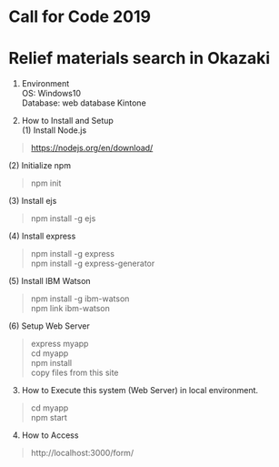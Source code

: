 # Call for Code 2019
# Relief materials search in Okazaki

1. Environment  
 OS: Windows10  
 Database: web database Kintone  
 
2. How to Install and Setup  
 (1) Install Node.js  
 > https://nodejs.org/en/download/  
  
 (2) Initialize npm  
 > npm init  
  
 (3) Install ejs  
 > npm install -g ejs  
  
 (4) Install express  
 > npm install -g express  
 > npm install -g express-generator  
  
 (5) Install IBM Watson  
 > npm install -g ibm-watson  
 > npm link ibm-watson  
  
 (6) Setup Web Server  
 > express myapp  
 > cd myapp  
 > npm install  
 > copy files from this site  
  
 3. How to Execute this system (Web Server) in local environment.  
 > cd myapp  
 > npm start  
  
 4. How to Access  
 > http://localhost:3000/form/  
  

